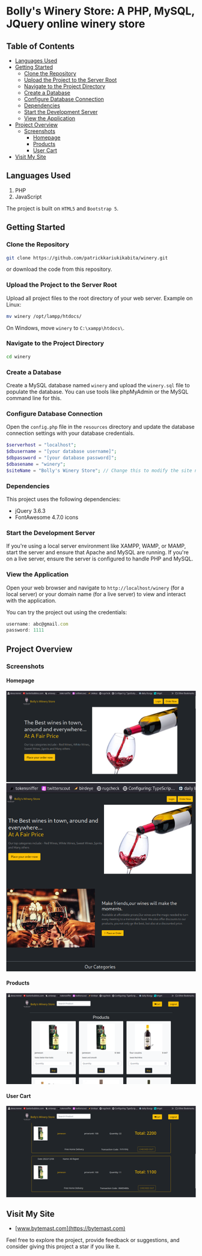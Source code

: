 
# Bolly's Winery Store: A PHP, MySQL, JQuery online winery store

## Table of Contents
- [Languages Used](#languages-used)
- [Getting Started](#getting-started)
  - [Clone the Repository](#clone-the-repository)
  - [Upload the Project to the Server Root](#upload-the-project-to-the-server-root)
  - [Navigate to the Project Directory](#navigate-to-the-project-directory)
  - [Create a Database](#create-a-database)
  - [Configure Database Connection](#configure-database-connection)
  - [Dependencies](#dependencies)
  - [Start the Development Server](#start-the-development-server)
  - [View the Application](#view-the-application)
- [Project Overview](#project-overview)
  - [Screenshots](#screenshots)
    - [Homepage](#homepage)
    - [Products](#products)
    - [User Cart](#user-cart)
- [Visit My Site](#visit-my-site)

## Languages Used
1. PHP
2. JavaScript

The project is built on `HTML5` and `Bootstrap 5`.

## Getting Started

### Clone the Repository
```bash
git clone https://github.com/patrickkariukikabita/winery.git
```
or download the code from this repository.

### Upload the Project to the Server Root
Upload all project files to the root directory of your web server. Example on Linux:
```bash
mv winery /opt/lampp/htdocs/
```
On Windows, move `winery` to `C:\xampp\htdocs\`.

### Navigate to the Project Directory
```bash
cd winery
```

### Create a Database
Create a MySQL database named `winery` and upload the `winery.sql` file to populate the database. You can use tools like phpMyAdmin or the MySQL command line for this.

### Configure Database Connection
Open the `config.php` file in the `resources` directory and update the database connection settings with your database credentials.
```php
$serverhost = "localhost";
$dbusername = "[your database username]";
$dbpassword = "[your database password]";
$dbasename = "winery";
$siteName = "Bolly's Winery Store"; // Change this to modify the site name
```

### Dependencies
This project uses the following dependencies:
- jQuery 3.6.3
- FontAwesome 4.7.0 icons

### Start the Development Server
If you're using a local server environment like XAMPP, WAMP, or MAMP, start the server and ensure that Apache and MySQL are running. If you're on a live server, ensure the server is configured to handle PHP and MySQL.

### View the Application
Open your web browser and navigate to `http://localhost/winery` (for a local server) or your domain name (for a live server) to view and interact with the application.

You can try the project out using the credentials:
```javascript
username: abc@gmail.com
password: 1111
```

## Project Overview

### Screenshots

#### Homepage
![Homepage top section](resources/imgs/homepage1.png)
![Homepage bottom section](resources/imgs/homepage2.png)

#### Products
![Products](resources/imgs/products.png)

#### User Cart
![Cart](resources/imgs/cart.png)

## Visit My Site
- [www.bytemast.com](https://bytemast.com)

Feel free to explore the project, provide feedback or suggestions, and consider giving this project a star if you like it.

